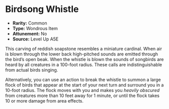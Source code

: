 
# Birdsong Whistle

* **Rarity:** Common
* **Type:** Wondrous Item
* **Attunement:** No
* **Source:** Level Up A5E


This carving of reddish soapstone resembles a miniature cardinal. When air is blown through the lower back high-pitched sounds are emitted through the bird’s open beak. When the whistle is blown the sounds of songbirds are heard by all creatures in a 100-foot radius. These calls are indistinguishable from actual birds singing. 

Alternatively, you can use an action to break the whistle to summon a large flock of birds that appear at the start of your next turn and surround you in a 10-foot radius. The flock moves with you and makes you _heavily obscured_  from creatures more than 10 feet away for 1 minute, or until the flock takes 10 or more damage from area effects.
